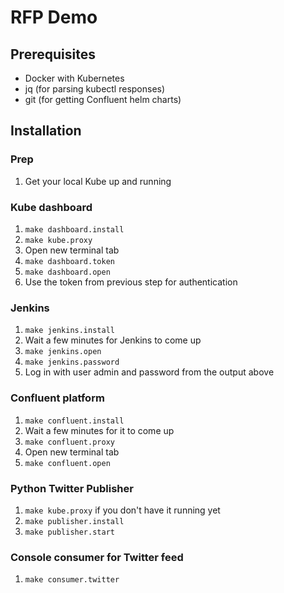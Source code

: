 # RFP Demo

## Prerequisites

- Docker with Kubernetes
- jq (for parsing kubectl responses)
- git (for getting Confluent helm charts)

## Installation

### Prep

1. Get your local Kube up and running

### Kube dashboard

1. `make dashboard.install`
2. `make kube.proxy`
3. Open new terminal tab
4. `make dashboard.token`
5. `make dashboard.open`
6. Use the token from previous step for authentication


### Jenkins

1. `make jenkins.install`
2. Wait a few minutes for Jenkins to come up
3. `make jenkins.open`
4. `make jenkins.password`
5. Log in with user admin and password from the output above

### Confluent platform

1. `make confluent.install`
2. Wait a few minutes for it to come up
3. `make confluent.proxy`
4. Open new terminal tab
5. `make confluent.open`

### Python Twitter Publisher

1. `make kube.proxy` if you don't have it running yet
2. `make publisher.install`
3. `make publisher.start`


### Console consumer for Twitter feed

1. `make consumer.twitter`